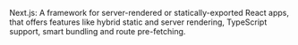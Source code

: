 Next.js: A framework for server-rendered or statically-exported React apps, that offers features like hybrid static and server rendering, TypeScript support, smart bundling and route pre-fetching.